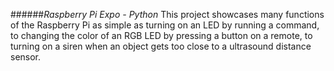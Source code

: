 ######*Raspberry Pi Expo - Python*
This project showcases many functions of the Raspberry Pi as simple as turning on an LED by running a command, to changing the color of an RGB LED by pressing a button on a remote, to turning on a siren when an object gets too close to a ultrasound distance sensor.
